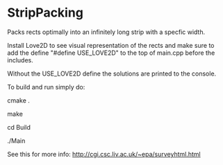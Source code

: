 # StripPacking
Packs rects optimally into an infinitely long strip with a specfic width.

Install Love2D to see visual representation of the rects and make sure to add the define "#define USE_LOVE2D" to the top of main.cpp before the includes.

Without the USE_LOVE2D define the solutions are printed to the console.

To build and run simply do:

cmake .

make

cd Build

./Main

See this for more info: http://cgi.csc.liv.ac.uk/~epa/surveyhtml.html
